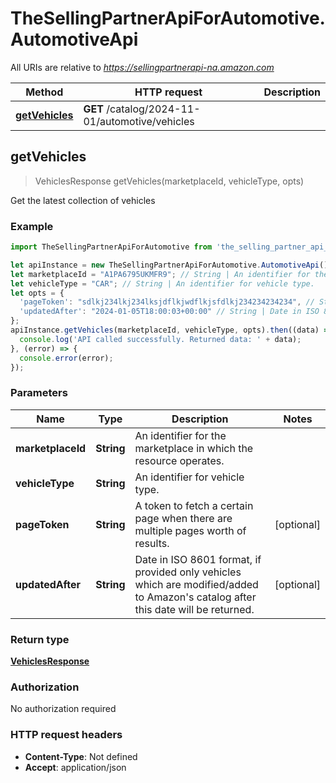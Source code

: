 # TheSellingPartnerApiForAutomotive.AutomotiveApi

All URIs are relative to *https://sellingpartnerapi-na.amazon.com*

Method | HTTP request | Description
------------- | ------------- | -------------
[**getVehicles**](AutomotiveApi.md#getVehicles) | **GET** /catalog/2024-11-01/automotive/vehicles | 



## getVehicles

> VehiclesResponse getVehicles(marketplaceId, vehicleType, opts)



Get the latest collection of vehicles

### Example

```javascript
import TheSellingPartnerApiForAutomotive from 'the_selling_partner_api_for_automotive_';

let apiInstance = new TheSellingPartnerApiForAutomotive.AutomotiveApi();
let marketplaceId = "A1PA6795UKMFR9"; // String | An identifier for the marketplace in which the resource operates.
let vehicleType = "CAR"; // String | An identifier for vehicle type.
let opts = {
  'pageToken': "sdlkj234lkj234lksjdflkjwdflkjsfdlkj234234234234", // String | A token to fetch a certain page when there are multiple pages worth of results.
  'updatedAfter': "2024-01-05T18:00:03+00:00" // String | Date in ISO 8601 format, if provided only vehicles which are modified/added to Amazon's catalog after this date will be returned.
};
apiInstance.getVehicles(marketplaceId, vehicleType, opts).then((data) => {
  console.log('API called successfully. Returned data: ' + data);
}, (error) => {
  console.error(error);
});

```

### Parameters


Name | Type | Description  | Notes
------------- | ------------- | ------------- | -------------
 **marketplaceId** | **String**| An identifier for the marketplace in which the resource operates. | 
 **vehicleType** | **String**| An identifier for vehicle type. | 
 **pageToken** | **String**| A token to fetch a certain page when there are multiple pages worth of results. | [optional] 
 **updatedAfter** | **String**| Date in ISO 8601 format, if provided only vehicles which are modified/added to Amazon&#39;s catalog after this date will be returned. | [optional] 

### Return type

[**VehiclesResponse**](VehiclesResponse.md)

### Authorization

No authorization required

### HTTP request headers

- **Content-Type**: Not defined
- **Accept**: application/json

